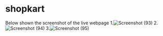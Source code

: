 # shopkart

Below shown the screenshot of the live webpage
1.![Screenshot (93)](https://github.com/ankurg7275/shopkart/assets/72866698/a441d2e3-d32d-44ae-ad2e-e6a0d39f51f8)
2.![Screenshot (94)](https://github.com/ankurg7275/shopkart/assets/72866698/5ddab7a1-2f61-4efb-a334-63bcb6301416)
3.![Screenshot (95)](https://github.com/ankurg7275/shopkart/assets/72866698/4242666f-0b3a-4ec8-bd7d-10a70a3ae159)
